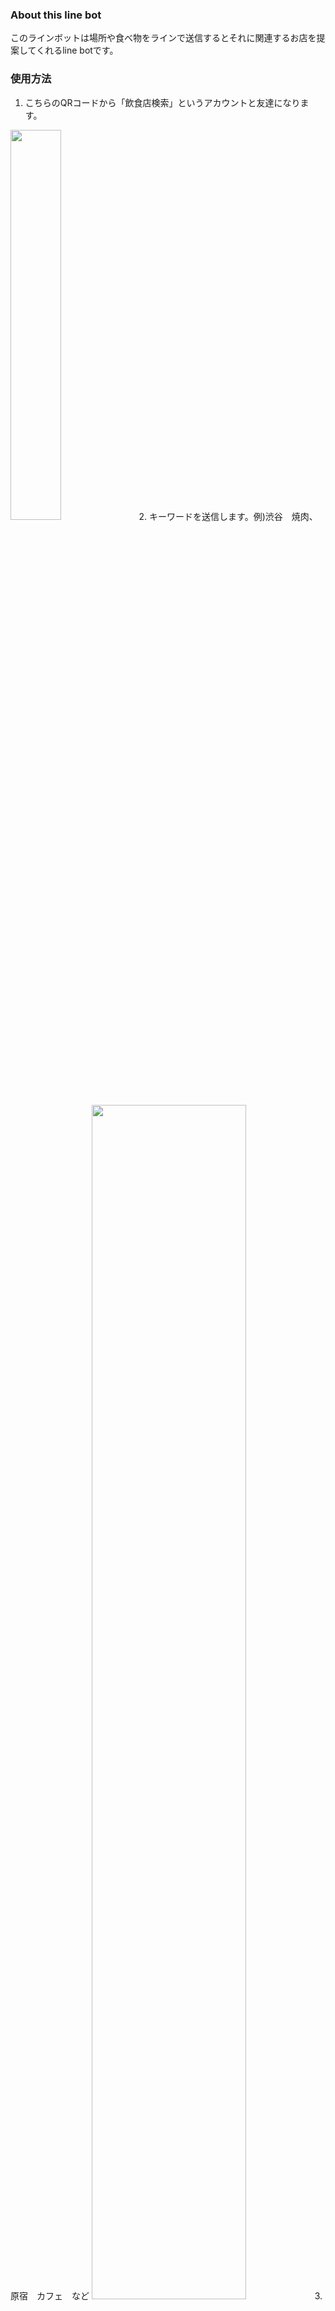 ### About this line bot
このラインボットは場所や食べ物をラインで送信するとそれに関連するお店を提案してくれるline botです。

### 使用方法
1. こちらのQRコードから「飲食店検索」というアカウントと友達になります。
<img src=https://i.gyazo.com/73b3fda4321e480decd9c5307a8798ae.png width=40%>
2. キーワードを送信します。例)渋谷　焼肉、原宿　カフェ　など
<img src=https://i.gyazo.com/dd803bc9c460f92f7476515bb8157823.jpg width=70%>
3. お店情報が返却されるので気になるお店を選択してください。